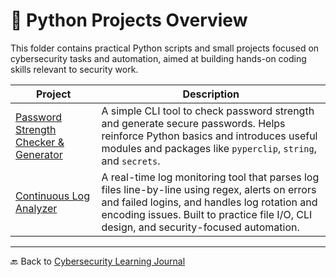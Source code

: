 # 🐍 Python Projects Overview

This folder contains practical Python scripts and small projects focused on cybersecurity tasks and automation, aimed at building hands-on coding skills relevant to security work.

| Project | Description |
|---------|-------------|
| [Password Strength Checker & Generator](password-strength-checker-and-generator/README.md) | A simple CLI tool to check password strength and generate secure passwords. Helps reinforce Python basics and introduces useful modules and packages like `pyperclip`, `string`, and `secrets`. |
| [Continuous Log Analyzer](log-analyzer/README.md) | A real-time log monitoring tool that parses log files line-by-line using regex, alerts on errors and failed logins, and handles log rotation and encoding issues. Built to practice file I/O, CLI design, and security-focused automation. |

---

🔙 Back to [Cybersecurity Learning Journal](../README.md)

